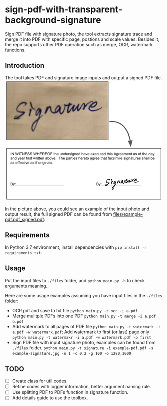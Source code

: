 # sign-pdf-with-transparent-background-signature

Sign PDF file with signature photo, the tool extracts signature trace and merge it into PDF with specific page, postions and scale values. Besides it, the repo supports other PDF operation such as merge, OCR, watermark functions.

## Introduction

The tool takes PDF and signature image inputs and output a signed PDF file.
![example result](./resource/introduction.png)

In the picture above, you could see an example of the input photo and output result, the full signed PDF can be found from [files/example-pdf.pdf_signed.pdf](./files/example-pdf.pdf_signed.pdf):


## Requirements
In Python 3.7 environment, install dependencies with `pip install -r requirements.txt`.

## Usage

Put the input files to `./files` folder, and `python main.py -h` to check arguments meaning.

Here are some usage examples assuming you have input files in the `./files` folder:
- OCR pdf and save to txt file
 `python main.py -t ocr -i a.pdf`
- Merge mulitple PDFs into one PDF
 `python main.py -t merge -i a.pdf b.pdf`
- Add watermark to all pages of PDF file
`python main.py -t watermark -i a.pdf -w watermark.pdf`;
  Add watermark to first (or last) page only
`python main.py -t watermakr -i a.pdf -w watermark.pdf -p first`
- Sign PDF file with input signature photo, examples can be found from `./files` folder.
`python main.py -t signature -i example-pdf.pdf -s example-signature.jpg -n 1 -c 0.2 -g 100 -o 1280,1000`

## TODO
- [ ] Create class for util codes.
- [ ] Refine codes with logger information, better argument naming rule.
- [ ] Use splitting PDF to PDFs function in signature function.
- [ ] Add details guide to use the toolbox.
